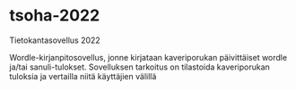 # tsoha-2022
Tietokantasovellus 2022

Wordle-kirjanpitosovellus, jonne kirjataan kaveriporukan päivittäiset wordle ja/tai sanuli-tulokset. Sovelluksen tarkoitus on tilastoida kaveriporukan tuloksia ja vertailla niitä käyttäjien välillä
